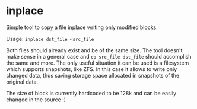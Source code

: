 # inplace
Simple tool to copy a file inplace writing only modified blocks.

Usage:
```inplace dst_file <src_file```

Both files should already exist and be of the same size. The tool
doesn't make sense in a general case and ```cp src_file dst_file```
should accomplish the same and more. The only useful situation it
can be used is a filesystem which supports snapshots, like ZFS.
In this case it allows to write only changed data, thus saving
storage space allocated in snapshots of the original data.

The size of block is currently hardcoded to be 128k and can be easily changed in the source :)
